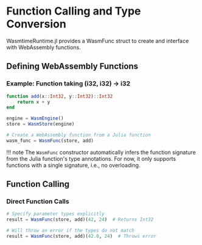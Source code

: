 # Function Calling and Type Conversion

WasmtimeRuntime.jl provides a WasmFunc struct to create and interface with WebAssembly functions.

## Defining WebAssembly Functions

### Example: Function taking (i32, i32) → i32

```julia
function add(x::Int32, y::Int32)::Int32
    return x + y
end

engine = WasmEngine()
store = WasmStore(engine)

# Create a WebAssembly function from a Julia function
wasm_func = WasmFunc(store, add)
```

!!! note
    The `WasmFunc` constructor automatically infers the function signature from the Julia function's type annotations.
    For now, it only supports functions with a single signature, i.e., no overloading.

## Function Calling

### Direct Function Calls

```julia
# Specify parameter types explicitly
result = WasmFunc(store, add)(42, 24)  # Returns Int32

# Will throw an error if the types do not match
result = WasmFunc(store, add)(42.0, 24)  # Throws error
```

